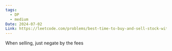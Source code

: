```yaml
---
tags:
  - DP
  - medium
Date: 2024-07-02
Link: https://leetcode.com/problems/best-time-to-buy-and-sell-stock-with-transaction-fee/description/
---
```

When selling, just negate by the fees